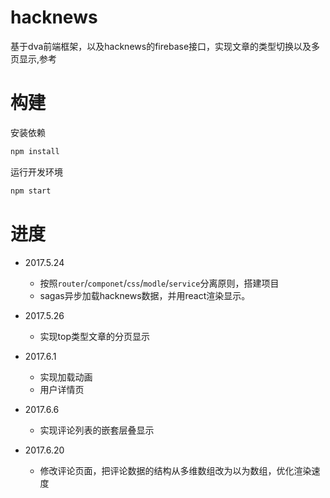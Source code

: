 # hacknews
基于dva前端框架，以及hacknews的firebase接口，实现文章的类型切换以及多页显示,参考

# 构建

安装依赖
```bash
npm install
````
运行开发环境
```bash
npm start
```

# 进度
- 2017.5.24
  - 按照`router`/`componet`/`css`/`modle`/`service`分离原则，搭建项目
  - sagas异步加载hacknews数据，并用react渲染显示。

- 2017.5.26
  - 实现top类型文章的分页显示

- 2017.6.1
  - 实现加载动画
  - 用户详情页
  
- 2017.6.6
  - 实现评论列表的嵌套层叠显示
  
- 2017.6.20
  - 修改评论页面，把评论数据的结构从多维数组改为以为数组，优化渲染速度
